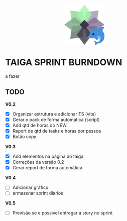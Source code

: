 <p align="center">
  <img src="./public/icon128.png" alt="Logo" style="max-width: 300px; height: auto; margin: 0 auto; display: block;">
</p>

# TAIGA SPRINT BURNDOWN
a fazer

## TODO
**V0.2**
- [x] Organizar estrutura e adicionar TS (vite)
- [x] Gerar o pack de forma automatica (script)
- [x] Add qtd de horas do NEW
- [x] Report de qtd de tasks e horas por pessoa
- [x] Botão copy

**V0.3**
- [x] Add elementos na página do taiga
- [x] Correções da versão 0.2
- [x] Gerar report de forma automática

**V0.4**
- [ ] Adicionar gráfico
- [ ] armazenar sprint diarios

**V0.5**
- [ ] Previsão se e possivel entregar a story no sprint
